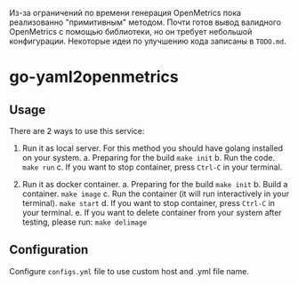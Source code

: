Из-за ограничений по времени генерация OpenMetrics пока реализованно "примитивным" методом. Почти готов вывод валидного OpenMetrics с помощью библиотеки, но он требует небольшой конфигурации. Некоторые идеи по улучшению кода записаны в `TODO.md`.

# go-yaml2openmetrics

## Usage

There are 2 ways to use this service:
1. Run it as local server.
For this method you should have golang installed on your system.
a. Preparing for the build
`make init`
b. Run the code.
`make run`
c. If you want to stop container, press `Ctrl-C` in your terminal.

2. Run it as docker container.
a. Preparing for the build
`make init`
b. Build a container.
`make image`
c. Run the container (it will run interactively in your terminal).
`make start`
d. If you want to stop container, press `Ctrl-C` in your terminal.
e. If you want to delete container from your system after testing, please run:
`make delimage`

## Configuration

Configure `configs.yml` file to use custom host and .yml file name.